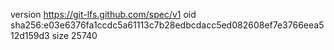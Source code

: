 version https://git-lfs.github.com/spec/v1
oid sha256:e03e6376fa1ccdc5a61113c7b28edbcdacc5ed082608ef7e3766eea512d159d3
size 25740

